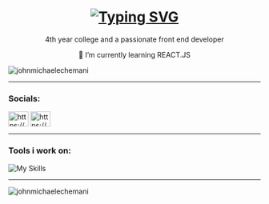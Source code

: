 
<h1 align="center"><a href="https://git.io/typing-svg"><img src="https://readme-typing-svg.demolab.com?font=Google+Poppins&weight=900&size=30&pause=8012&color=F7F7F1&random=false&width=435&lines=I'm+John+Michael+Echemani" alt="Typing SVG" /></a></a></h1>
<p align="center">4th year college and a passionate front end developer</p>
<p align="center">🌱 I’m currently learning REACT.JS</p>

<p align="left"> <img src="https://komarev.com/ghpvc/?username=johnmichaelechemani&label=Profile%20views&color=0e75b6&style=flat" alt="johnmichaelechemani" /> </p>
<hr>
<h3 align="left">Socials:</h3>
<p align="left" >
<a href="https://www.linkedin.com/in/johnmichaelechemani/" target="blank"><img align="center" src="https://raw.githubusercontent.com/rahuldkjain/github-profile-readme-generator/master/src/images/icons/Social/linked-in-alt.svg" alt="https://www.linkedin.com/in/johnmichaelechemani/" height="30" width="40" /></a>
  <a href="https://www.facebook.com/jmechemani" target="blank"><img align="center" src="https://raw.githubusercontent.com/rahuldkjain/github-profile-readme-generator/master/src/images/icons/Social/facebook.svg" alt="https://www.facebook.com/jmechemani" height="30" width="40" /></a>
</p>

<hr>

<h3 align="left">Tools i work on:</h3>

![My Skills](https://skillicons.dev/icons?i=js,html,css,tailwind,vue,react,git,vscode,figma)

<hr>

<p><img align="center" src="https://github-readme-streak-stats.herokuapp.com/?user=johnmichaelechemani&" alt="johnmichaelechemani" /></p>

<!--
**johnmichaelechemani/JohnMichaelEchemani** is a ✨ _special_ ✨ repository because its `README.md` (this file) appears on your GitHub profile.

Here are some ideas to get you started:

- 🔭 I’m currently working on ...
- 🌱 I’m currently learning ...
- 👯 I’m looking to collaborate on ...
- 🤔 I’m looking for help with ...
- 💬 Ask me about ...
- 📫 How to reach me: ...
- 😄 Pronouns: ...
- ⚡ Fun fact: ...
-->
